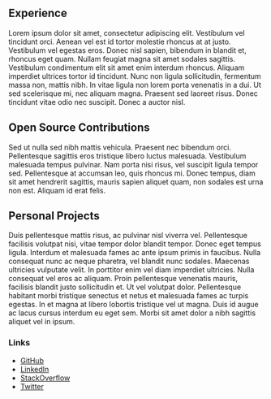 ## Experience

Lorem ipsum dolor sit amet, consectetur adipiscing elit. Vestibulum vel tincidunt orci. Aenean vel est id tortor molestie rhoncus at at justo. Vestibulum vel egestas eros. Donec nisl sapien, bibendum in blandit et, rhoncus eget quam. Nullam feugiat magna sit amet sodales sagittis. Vestibulum condimentum elit sit amet enim interdum rhoncus. Aliquam imperdiet ultrices tortor id tincidunt. Nunc non ligula sollicitudin, fermentum massa non, mattis nibh. In vitae ligula non lorem porta venenatis in a dui. Ut sed scelerisque mi, nec aliquam magna. Praesent sed laoreet risus. Donec tincidunt vitae odio nec suscipit. Donec a auctor nisl.

## Open Source Contributions

Sed ut nulla sed nibh mattis vehicula. Praesent nec bibendum orci. Pellentesque sagittis eros tristique libero luctus malesuada. Vestibulum malesuada tempus pulvinar. Nam porta nisi risus, vel suscipit ligula tempor sed. Pellentesque at accumsan leo, quis rhoncus mi. Donec tempus, diam sit amet hendrerit sagittis, mauris sapien aliquet quam, non sodales est urna non est. Aliquam id erat felis.

## Personal Projects

Duis pellentesque mattis risus, ac pulvinar nisl viverra vel. Pellentesque facilisis volutpat nisi, vitae tempor dolor blandit tempor. Donec eget tempus ligula. Interdum et malesuada fames ac ante ipsum primis in faucibus. Nulla consequat nunc ac neque pharetra, vel blandit nunc sodales. Maecenas ultricies vulputate velit. In porttitor enim vel diam imperdiet ultricies. Nulla consequat vel eros ac aliquam. Proin pellentesque venenatis mauris, facilisis blandit justo sollicitudin et. Ut vel volutpat dolor. Pellentesque habitant morbi tristique senectus et netus et malesuada fames ac turpis egestas. In et magna at libero lobortis tristique vel ut magna. Duis id augue ac lacus cursus interdum eu eget sem. Morbi sit amet dolor a nibh sagittis aliquet vel in ipsum.

### Links

* [GitHub](https://github.com/callmepills)
* [LinkedIn](https://www.linkedin.com/pub/anthony-leveillee/37/9b7/aa4)
* [StackOverflow](http://stackoverflow.com/users/5915725/callmepills)
* [Twitter](https://twitter.com/callmepills)
